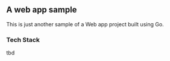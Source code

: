 ## A web app sample

This is just another sample of a Web app project built using Go.

### Tech Stack

tbd
